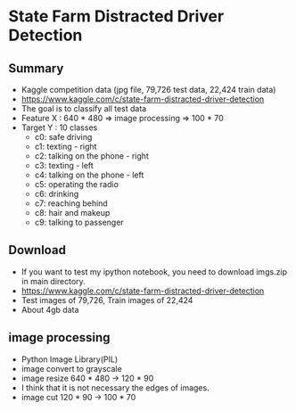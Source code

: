 # State Farm Distracted Driver Detection

## Summary
* Kaggle competition data (jpg file, 79,726 test data, 22,424 train data)
* https://www.kaggle.com/c/state-farm-distracted-driver-detection
* The goal is to classify all test data
* Feature X : 640 * 480 => image processing => 100 * 70
* Target Y : 10 classes
  * c0: safe driving
  * c1: texting - right
  * c2: talking on the phone - right
  * c3: texting - left
  * c4: talking on the phone - left
  * c5: operating the radio
  * c6: drinking
  * c7: reaching behind
  * c8: hair and makeup
  * c9: talking to passenger
  
## Download
* If you want to test my ipython notebook, you need to download imgs.zip in main directory.
* https://www.kaggle.com/c/state-farm-distracted-driver-detection
* Test images of 79,726, Train images of 22,424
* About 4gb data

## image processing
* Python Image Library(PIL)
* image convert to grayscale
* image resize 640 * 480 -> 120 * 90
* I think that it is not necessary the edges of images.
* image cut 120 * 90 -> 100 * 70 


